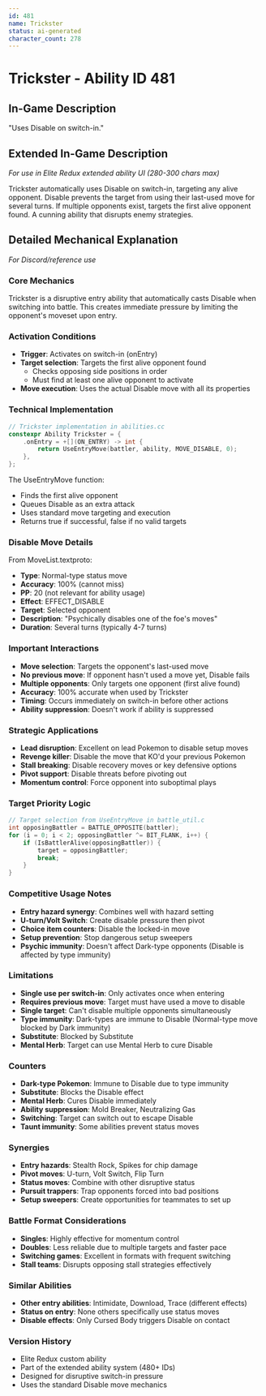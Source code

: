 ```yaml
---
id: 481
name: Trickster
status: ai-generated
character_count: 278
---
```


# Trickster - Ability ID 481

## In-Game Description
"Uses Disable on switch-in."

## Extended In-Game Description
*For use in Elite Redux extended ability UI (280-300 chars max)*

Trickster automatically uses Disable on switch-in, targeting any alive opponent. Disable prevents the target from using their last-used move for several turns. If multiple opponents exist, targets the first alive opponent found. A cunning ability that disrupts enemy strategies.

## Detailed Mechanical Explanation
*For Discord/reference use*

### Core Mechanics
Trickster is a disruptive entry ability that automatically casts Disable when switching into battle. This creates immediate pressure by limiting the opponent's moveset upon entry.

### Activation Conditions
- **Trigger**: Activates on switch-in (onEntry)
- **Target selection**: Targets the first alive opponent found
  - Checks opposing side positions in order
  - Must find at least one alive opponent to activate
- **Move execution**: Uses the actual Disable move with all its properties

### Technical Implementation
```c
// Trickster implementation in abilities.cc
constexpr Ability Trickster = {
    .onEntry = +[](ON_ENTRY) -> int { 
        return UseEntryMove(battler, ability, MOVE_DISABLE, 0); 
    },
};
```

The UseEntryMove function:
- Finds the first alive opponent
- Queues Disable as an extra attack
- Uses standard move targeting and execution
- Returns true if successful, false if no valid targets

### Disable Move Details
From MoveList.textproto:
- **Type**: Normal-type status move
- **Accuracy**: 100% (cannot miss)
- **PP**: 20 (not relevant for ability usage)
- **Effect**: EFFECT_DISABLE
- **Target**: Selected opponent
- **Description**: "Psychically disables one of the foe's moves"
- **Duration**: Several turns (typically 4-7 turns)

### Important Interactions
- **Move selection**: Targets the opponent's last-used move
- **No previous move**: If opponent hasn't used a move yet, Disable fails
- **Multiple opponents**: Only targets one opponent (first alive found)
- **Accuracy**: 100% accurate when used by Trickster
- **Timing**: Occurs immediately on switch-in before other actions
- **Ability suppression**: Doesn't work if ability is suppressed

### Strategic Applications
- **Lead disruption**: Excellent on lead Pokemon to disable setup moves
- **Revenge killer**: Disable the move that KO'd your previous Pokemon
- **Stall breaking**: Disable recovery moves or key defensive options
- **Pivot support**: Disable threats before pivoting out
- **Momentum control**: Force opponent into suboptimal plays

### Target Priority Logic
```c
// Target selection from UseEntryMove in battle_util.c
int opposingBattler = BATTLE_OPPOSITE(battler);
for (i = 0; i < 2; opposingBattler ^= BIT_FLANK, i++) {
    if (IsBattlerAlive(opposingBattler)) {
        target = opposingBattler;
        break;
    }
}
```

### Competitive Usage Notes
- **Entry hazard synergy**: Combines well with hazard setting
- **U-turn/Volt Switch**: Create disable pressure then pivot
- **Choice item counters**: Disable the locked-in move
- **Setup prevention**: Stop dangerous setup sweepers
- **Psychic immunity**: Doesn't affect Dark-type opponents (Disable is affected by type immunity)

### Limitations
- **Single use per switch-in**: Only activates once when entering
- **Requires previous move**: Target must have used a move to disable
- **Single target**: Can't disable multiple opponents simultaneously
- **Type immunity**: Dark-types are immune to Disable (Normal-type move blocked by Dark immunity)
- **Substitute**: Blocked by Substitute
- **Mental Herb**: Target can use Mental Herb to cure Disable

### Counters
- **Dark-type Pokemon**: Immune to Disable due to type immunity
- **Substitute**: Blocks the Disable effect
- **Mental Herb**: Cures Disable immediately
- **Ability suppression**: Mold Breaker, Neutralizing Gas
- **Switching**: Target can switch out to escape Disable
- **Taunt immunity**: Some abilities prevent status moves

### Synergies
- **Entry hazards**: Stealth Rock, Spikes for chip damage
- **Pivot moves**: U-turn, Volt Switch, Flip Turn
- **Status moves**: Combine with other disruptive status
- **Pursuit trappers**: Trap opponents forced into bad positions
- **Setup sweepers**: Create opportunities for teammates to set up

### Battle Format Considerations
- **Singles**: Highly effective for momentum control
- **Doubles**: Less reliable due to multiple targets and faster pace
- **Switching games**: Excellent in formats with frequent switching
- **Stall teams**: Disrupts opposing stall strategies effectively

### Similar Abilities
- **Other entry abilities**: Intimidate, Download, Trace (different effects)
- **Status on entry**: None others specifically use status moves
- **Disable effects**: Only Cursed Body triggers Disable on contact

### Version History
- Elite Redux custom ability
- Part of the extended ability system (480+ IDs)
- Designed for disruptive switch-in pressure
- Uses the standard Disable move mechanics
